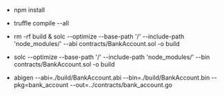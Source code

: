 - npm install
- truffle compile --all

- rm -rf build & solc --optimize --base-path '/' --include-path 'node_modules/' --abi contracts/BankAccount.sol -o build
- solc --optimize --base-path '/' --include-path 'node_modules/' --bin contracts/BankAccount.sol -o build 
- abigen --abi=./build/BankAccount.abi --bin=./build/BankAccount.bin --pkg=bank_account --out=../contracts/bank_account.go